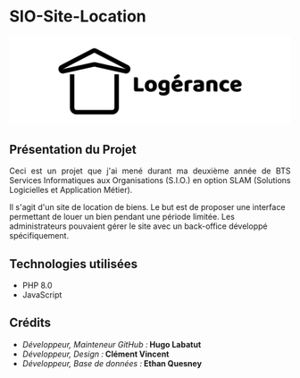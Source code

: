 # SIO-Site-Location
<img src="res/logo/logo-logerance.png">

## Présentation du Projet

<p style="text-align: justify;">Ceci est un projet que j'ai mené durant ma deuxième année de BTS Services Informatiques aux Organisations (S.I.O.) en option SLAM (Solutions Logicielles et Application Métier).

Il s'agit d'un site de location de biens. Le but est de proposer une interface permettant de louer un bien pendant une période limitée. Les administrateurs pouvaient gérer le site avec un back-office développé spécifiquement.</p>


## Technologies utilisées
<ul>
<li>PHP 8.0</li>
<li>JavaScript</li>
</ul>

## Crédits
<ul>
<li><i>Développeur, Mainteneur GitHub :</i><b> Hugo Labatut</b></li>
<li><i>Développeur, Design :</i><b> Clément Vincent</b></li>
<li><i>Développeur, Base de données :</i><b> Ethan Quesney</b></li>
</ul>



